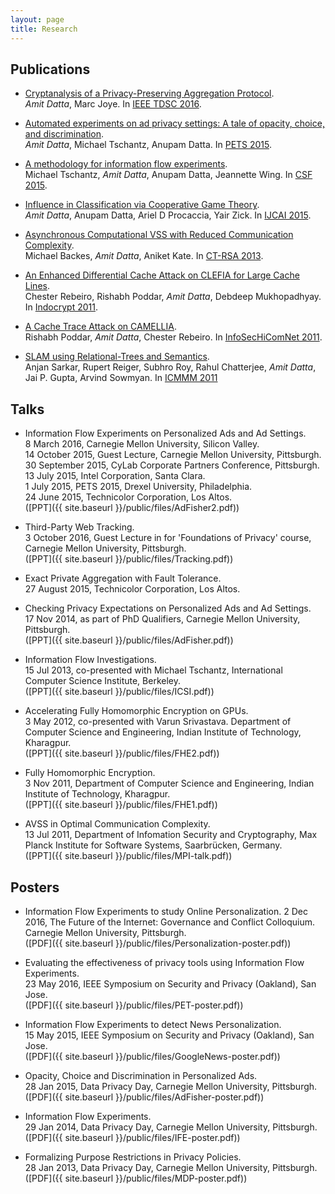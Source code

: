 ```yaml
---
layout: page
title: Research
---
```


## Publications
* [Cryptanalysis of a Privacy-Preserving Aggregation Protocol](http://www.technicolorbayarea.com/papers/2016/DJ16cryptanal.pdf).  
*Amit Datta*, Marc Joye.
In [IEEE TDSC 2016](https://www.computer.org/csdl/trans/tq/preprint/07387717-abs.html). 

* [Automated experiments on ad privacy settings: A tale of opacity, choice, and discrimination](http://www.degruyter.com/view/j/popets.2015.1.issue-1/popets-2015-0007/popets-2015-0007.xml).  
*Amit Datta*, Michael Tschantz, Anupam Datta.
In [PETS 2015](https://petsymposium.org/2015/). 

* [A methodology for information flow experiments](http://ieeexplore.ieee.org/xpl/articleDetails.jsp?arnumber=7243754).  
Michael Tschantz, *Amit Datta*, Anupam Datta, Jeannette Wing.
In [CSF 2015](http://csf2015.di.univr.it/). 

* [Influence in Classification via Cooperative Game Theory](http://arxiv.org/pdf/1505.00036.pdf).  
*Amit Datta*, Anupam Datta, Ariel D Procaccia, Yair Zick. 
In [IJCAI 2015](http://ijcai-15.org/). 

* [Asynchronous Computational VSS with Reduced Communication Complexity](http://eprint.iacr.org/2012/619.pdf).  
Michael Backes, *Amit Datta*, Aniket Kate. 
In [CT-RSA 2013](http://conf.isi.qut.edu.au/ct-rsa2013/). 

* [An Enhanced Differential Cache Attack on CLEFIA for Large Cache Lines](http://www.springerlink.com/content/8l0402075q075214/).  
Chester Rebeiro, Rishabh Poddar, *Amit Datta*, Debdeep Mukhopadhyay. 
In [Indocrypt 2011](http://2011.indocrypt.org/). 

* [A Cache Trace Attack on CAMELLIA](http://www.springerlink.com/content/w3728678u82u61k3/).  
Rishabh Poddar, *Amit Datta*, Chester Rebeiro. 
In [InfoSecHiComNet 2011](http://infosechicomnet2011.hithaldia.in/). 

* [SLAM using Relational-Trees and Semantics](http://www.scientific.net/AMR.452-453.648).  
Anjan Sarkar, Rupert Reiger, Subhro Roy, Rahul Chatterjee, *Amit Datta*, Jai P. Gupta, Arvind Sowmyan. 
In [ICMMM 2011](http://www.icmmm2011.org/)

## Talks

* Information Flow Experiments on Personalized Ads and Ad Settings.  
8 March 2016, 
Carnegie Mellon University, Silicon Valley.  
14 October 2015, Guest Lecture, 
Carnegie Mellon University, Pittsburgh.  
30 September 2015,
CyLab Corporate Partners Conference, Pittsburgh.  
13 July 2015, 
Intel Corporation, Santa Clara.  
1 July 2015, 
PETS 2015, Drexel University, Philadelphia.  
24 June 2015, 
Technicolor Corporation, Los Altos.  
([PPT]({{ site.baseurl }}/public/files/AdFisher2.pdf))

* Third-Party Web Tracking.  
3 October 2016,
Guest Lecture in for 'Foundations of Privacy' course,  
Carnegie Mellon University, Pittsburgh.  
([PPT]({{ site.baseurl }}/public/files/Tracking.pdf))

* Exact Private Aggregation with Fault Tolerance.  
27 August 2015, 
Technicolor Corporation, Los Altos.  

* Checking Privacy Expectations on Personalized Ads and Ad Settings.  
17 Nov 2014, 
as part of PhD Qualifiers, 
Carnegie Mellon University, Pittsburgh.  
([PPT]({{ site.baseurl }}/public/files/AdFisher.pdf))

* Information Flow Investigations.  
15 Jul 2013,
co-presented with Michael Tschantz, 
International Computer Science Institute, Berkeley.  
([PPT]({{ site.baseurl }}/public/files/ICSI.pdf))

* Accelerating Fully Homomorphic Encryption on GPUs.  
3 May 2012, 
co-presented with Varun Srivastava. 
Department of Computer Science and Engineering,
Indian Institute of Technology, Kharagpur.  
([PPT]({{ site.baseurl }}/public/files/FHE2.pdf))

* Fully Homomorphic Encryption.  
3 Nov 2011, 
Department of Computer Science and Engineering,
Indian Institute of Technology, Kharagpur.  
([PPT]({{ site.baseurl }}/public/files/FHE1.pdf))

* AVSS in Optimal Communication Complexity.  
13 Jul 2011, 
Department of Infomation Security and Cryptography,
Max Planck Institute for Software Systems, Saarbrücken, Germany.  
([PPT]({{ site.baseurl }}/public/files/MPI-talk.pdf))

## Posters

* Information Flow Experiments to study Online Personalization.
2 Dec 2016,
The Future of the Internet: Governance and Conflict Colloquium.  
Carnegie Mellon University, Pittsburgh.   
([PDF]({{ site.baseurl }}/public/files/Personalization-poster.pdf))

* Evaluating the effectiveness of privacy tools using Information Flow Experiments.   
23 May 2016, 
IEEE Symposium on Security and Privacy (Oakland),
San Jose.  
([PDF]({{ site.baseurl }}/public/files/PET-poster.pdf))

* Information Flow Experiments to detect News Personalization.   
15 May 2015, 
IEEE Symposium on Security and Privacy (Oakland),
San Jose.  
([PDF]({{ site.baseurl }}/public/files/GoogleNews-poster.pdf))

* Opacity, Choice and Discrimination in Personalized Ads.  
28 Jan 2015, 
Data Privacy Day,
Carnegie Mellon University, Pittsburgh.  
([PDF]({{ site.baseurl }}/public/files/AdFisher-poster.pdf))

* Information Flow Experiments.  
29 Jan 2014, 
Data Privacy Day,
Carnegie Mellon University, Pittsburgh.  
([PDF]({{ site.baseurl }}/public/files/IFE-poster.pdf))

* Formalizing Purpose Restrictions in Privacy Policies.  
28 Jan 2013, 
Data Privacy Day,
Carnegie Mellon University, Pittsburgh.  
([PDF]({{ site.baseurl }}/public/files/MDP-poster.pdf))